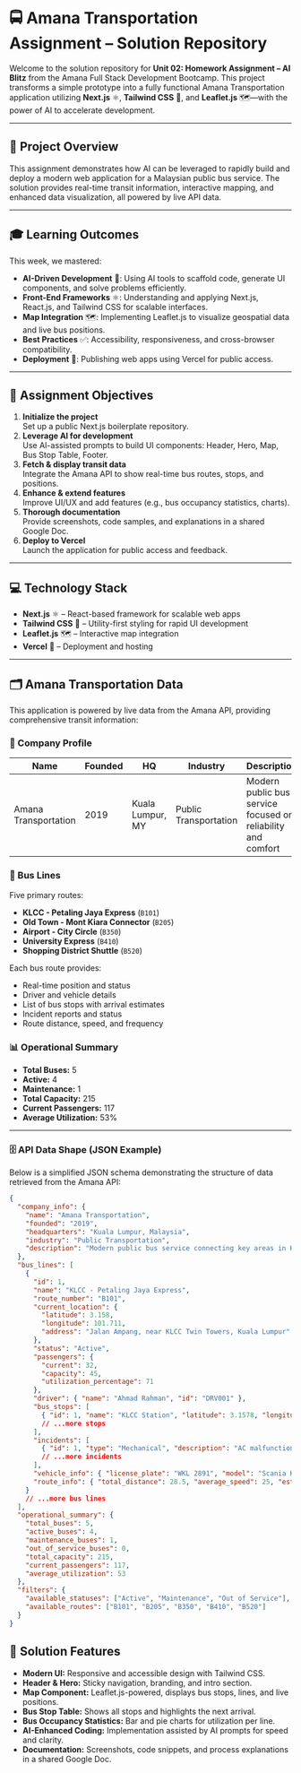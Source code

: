 # 🚍 Amana Transportation Assignment – Solution Repository

Welcome to the solution repository for **Unit 02: Homework Assignment – AI Blitz** from the Amana Full Stack Development Bootcamp. This project transforms a simple prototype into a fully functional Amana Transportation application utilizing **Next.js** ⚛️, **Tailwind CSS** 🎨, and **Leaflet.js** 🗺️—with the power of AI to accelerate development.

---

## 📝 Project Overview

This assignment demonstrates how AI can be leveraged to rapidly build and deploy a modern web application for a Malaysian public bus service. The solution provides real-time transit information, interactive mapping, and enhanced data visualization, all powered by live API data.

---

## 🎓 Learning Outcomes

This week, we mastered:

- **AI-Driven Development** 🤖: Using AI tools to scaffold code, generate UI components, and solve problems efficiently.
- **Front-End Frameworks** ⚛️: Understanding and applying Next.js, React.js, and Tailwind CSS for scalable interfaces.
- **Map Integration** 🗺️: Implementing Leaflet.js to visualize geospatial data and live bus positions.
- **Best Practices** ✅: Accessibility, responsiveness, and cross-browser compatibility.
- **Deployment** 🚀: Publishing web apps using Vercel for public access.

---

## 🎯 Assignment Objectives

1. **Initialize the project**  
   Set up a public Next.js boilerplate repository.
2. **Leverage AI for development**  
   Use AI-assisted prompts to build UI components: Header, Hero, Map, Bus Stop Table, Footer.
3. **Fetch & display transit data**  
   Integrate the Amana API to show real-time bus routes, stops, and positions.
4. **Enhance & extend features**  
   Improve UI/UX and add features (e.g., bus occupancy statistics, charts).
5. **Thorough documentation**  
   Provide screenshots, code samples, and explanations in a shared Google Doc.
6. **Deploy to Vercel**  
   Launch the application for public access and feedback.

---

## 💻 Technology Stack

- **Next.js** ⚛️ – React-based framework for scalable web apps  
- **Tailwind CSS** 🎨 – Utility-first styling for rapid UI development  
- **Leaflet.js** 🗺️ – Interactive map integration  
- **Vercel** 🚀 – Deployment and hosting

---

## 🗂️ Amana Transportation Data

This application is powered by live data from the Amana API, providing comprehensive transit information:

### 🏢 Company Profile
| Name                   | Founded | HQ                  | Industry             | Description                                                                 |
|------------------------|---------|---------------------|----------------------|-----------------------------------------------------------------------------|
| Amana Transportation   | 2019    | Kuala Lumpur, MY    | Public Transportation| Modern public bus service focused on reliability and comfort                 |

### 🚏 Bus Lines
Five primary routes:
- **KLCC - Petaling Jaya Express** (`B101`)
- **Old Town - Mont Kiara Connector** (`B205`)
- **Airport - City Circle** (`B350`)
- **University Express** (`B410`)
- **Shopping District Shuttle** (`B520`)

Each bus route provides:
- Real-time position and status
- Driver and vehicle details
- List of bus stops with arrival estimates
- Incident reports and status
- Route distance, speed, and frequency

### 📊 Operational Summary
- **Total Buses:** 5
- **Active:** 4
- **Maintenance:** 1
- **Total Capacity:** 215
- **Current Passengers:** 117
- **Average Utilization:** 53%

---

### 🗄️ API Data Shape (JSON Example)

Below is a simplified JSON schema demonstrating the structure of data retrieved from the Amana API:

```json
{
  "company_info": {
    "name": "Amana Transportation",
    "founded": "2019",
    "headquarters": "Kuala Lumpur, Malaysia",
    "industry": "Public Transportation",
    "description": "Modern public bus service connecting key areas in Kuala Lumpur and surrounding regions, focused on reliability and passenger comfort."
  },
  "bus_lines": [
    {
      "id": 1,
      "name": "KLCC - Petaling Jaya Express",
      "route_number": "B101",
      "current_location": {
        "latitude": 3.158,
        "longitude": 101.711,
        "address": "Jalan Ampang, near KLCC Twin Towers, Kuala Lumpur"
      },
      "status": "Active",
      "passengers": {
        "current": 32,
        "capacity": 45,
        "utilization_percentage": 71
      },
      "driver": { "name": "Ahmad Rahman", "id": "DRV001" },
      "bus_stops": [
        { "id": 1, "name": "KLCC Station", "latitude": 3.1578, "longitude": 101.7114, "estimated_arrival": "14:20", "is_next_stop": true }
        // ...more stops
      ],
      "incidents": [
        { "id": 1, "type": "Mechanical", "description": "AC malfunction", "reported_time": "9:33 AM", "status": "Canceled", "priority": "Medium" }
        // ...more incidents
      ],
      "vehicle_info": { "license_plate": "WKL 2891", "model": "Scania K230UB", "year": 2019, "fuel_level": 75 },
      "route_info": { "total_distance": 28.5, "average_speed": 25, "estimated_completion": "16:00", "frequency_minutes": 20 }
    }
    // ...more bus lines
  ],
  "operational_summary": {
    "total_buses": 5,
    "active_buses": 4,
    "maintenance_buses": 1,
    "out_of_service_buses": 0,
    "total_capacity": 215,
    "current_passengers": 117,
    "average_utilization": 53
  },
  "filters": {
    "available_statuses": ["Active", "Maintenance", "Out of Service"],
    "available_routes": ["B101", "B205", "B350", "B410", "B520"]
  }
}
```


## 🚀 Solution Features

- **Modern UI:** Responsive and accessible design with Tailwind CSS.
- **Header & Hero:** Sticky navigation, branding, and intro section.
- **Map Component:** Leaflet.js-powered, displays bus stops, lines, and live positions.
- **Bus Stop Table:** Shows all stops and highlights the next arrival.
- **Bus Occupancy Statistics:** Bar and pie charts for utilization per line.
- **AI-Enhanced Coding:** Implementation assisted by AI prompts for speed and clarity.
- **Documentation:** Screenshots, code snippets, and process explanations in a shared Google Doc.

